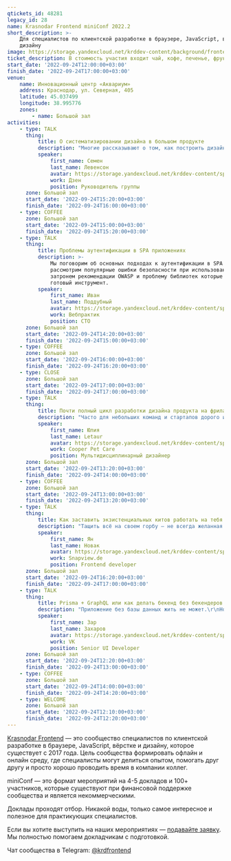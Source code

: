 ```yaml
---
qtickets_id: 48281
legacy_id: 28
name: Krasnodar Frontend miniConf 2022.2
short_description: >-
    Для специалистов по клиентской разработке в браузере, JavaScript, вёрстке и
    дизайну
image: https://storage.yandexcloud.net/krddev-content/background/frontend.jpg
ticket_description: В стоимость участия входит чай, кофе, печенье, фрукты и сэндвичи.
start_date: '2022-09-24T12:00:00+03:00'
finish_date: '2022-09-24T17:00:00+03:00'
venue:
    name: Инновационный центр «Аквариум»
    address: Краснодар, ул. Северная, 405
    latitude: 45.037499
    longitude: 38.995776
    zones:
        - name: Большой зал
activities:
    - type: TALK
      thing:
          title: О систематизировании дизайна в большом продукте
          description: "Многие рассказывают о том, как построить дизайн систему с нуля, но что делать, если у вас есть продукт с 20 миллионной аудиторией, огромной кодовой базой, массой поверхностей и хочется от хаоса прийти к дизайн системе.  \r\nОб этом пути, попытках поймать дзен, политике и технических аспектах расскажу в этом докладе"
          speaker:
              first_name: Семен
              last_name: Левенсон
              avatar: https://storage.yandexcloud.net/krddev-content/speakers/semen-levenson.jpg
              work: Дзен
              position: Руководитель группы
      zone: Большой зал
      start_date: '2022-09-24T15:20:00+03:00'
      finish_date: '2022-09-24T16:00:00+03:00'
    - type: COFFEE
      zone: Большой зал
      start_date: '2022-09-24T15:00:00+03:00'
      finish_date: '2022-09-24T15:20:00+03:00'
    - type: TALK
      thing:
          title: Проблемы аутентификации в SPA приложениях
          description: >-
              Мы поговорим об основных подходах к аутентификации в SPA приложениях,
              рассмотрим популярные ошибки безопасности при использовании JWT токенов,
              затронем рекомендации OWASP и проблему библиотек которые пытаются дать
              готовый инструмент.
          speaker:
              first_name: Иван
              last_name: Поддубный
              avatar: https://storage.yandexcloud.net/krddev-content/speakers/ivan-poddubnyj.jpg
              work: Вебпрактик
              position: CTO
      zone: Большой зал
      start_date: '2022-09-24T14:20:00+03:00'
      finish_date: '2022-09-24T15:00:00+03:00'
    - type: COFFEE
      zone: Большой зал
      start_date: '2022-09-24T16:00:00+03:00'
      finish_date: '2022-09-24T16:20:00+03:00'
    - type: CLOSE
      zone: Большой зал
      start_date: '2022-09-24T17:00:00+03:00'
      finish_date: '2022-09-24T17:00:00+03:00'
    - type: TALK
      thing:
          title: Почти полный цикл разработки дизайна продукта на фрилансе
          description: "Часто для небольших команд и стартапов дорого или неудобно брать отдельного дизайнера в штат, а нанимать фрилансера — страшно или непонятно как. Что происходит, когда он «где-то там»? Как контролировать его работу? Как поставить задачу? Что вообще входит работу дизайнера?  \r\nА также для многих разработчиков не всегда ясно из каких этапов строится работа такого близкого, но не совсем технического коллеги, без которого обойдется мало какой продукт.\r\n\r\nРазберемся как строится дизайн-процесс на фрилансе или аутсорсе от «А что надо делать?» до «Я готов передать макет на вёрстку»."
          speaker:
              first_name: Юлия
              last_name: Letaur
              avatar: https://storage.yandexcloud.net/krddev-content/speakers/juliya-letaur.jpg
              work: Cooper Pet Care
              position: Мультидисциплинарный дизайнер
      zone: Большой зал
      start_date: '2022-09-24T13:20:00+03:00'
      finish_date: '2022-09-24T14:00:00+03:00'
    - type: COFFEE
      zone: Большой зал
      start_date: '2022-09-24T13:00:00+03:00'
      finish_date: '2022-09-24T13:20:00+03:00'
    - type: TALK
      thing:
          title: Как заставить экзистенциальных китов работать на тебя
          description: "Тащить всё на своем горбу – не всегда желанная роль для программиста. Но есть один такой проект, который иначе не вывезешь. Имя ему \"жизнь\".\r\n\r\nПорой выходит так, что писать программки мы умеем, а \"жить жизнь\" почему-то нет. Дык хочется вдобавок жить так, чтобы и смысл был, и счастье, и здоровье и конкурсы интересные.\r\n\r\nВ докладе пробежимся по базе и разберем вопрос с трех точек зрения – социальное, ментальное и физиологическое здоровье.  \r\nКак всем этим жонглировать и как заложить прочный фундамент, который во многом определит серость наших будней и яркость выходных.\r\n\r\nФакты, исследования, мысли, идеи, плюшки и пряники (без сахара) – всё это ищите в моем докладе"
          speaker:
              first_name: Ян
              last_name: Новак
              avatar: https://storage.yandexcloud.net/krddev-content/speakers/yan-novak.jpg
              work: Snapview.de
              position: Frontend developer
      zone: Большой зал
      start_date: '2022-09-24T16:20:00+03:00'
      finish_date: '2022-09-24T17:00:00+03:00'
    - type: TALK
      thing:
          title: Prisma + GraphQL или как делать бекенд без бекендеров
          description: "Приложение без базы данных жить не может.\r\nНо БД нужно управлять, и для этого строят целые cms системы.\r\nА ещё нужна API чтобы можно было общаться с ней.\r\n\r\nА что если я скажу, что все что вам надо, это просто описать как будет выглядеть интерфейс ваших данных, а все остальное вы получите из коробки?\r\n\r\nНе верите? Так давайте проверим!"
          speaker:
              first_name: Зар
              last_name: Захаров
              avatar: https://storage.yandexcloud.net/krddev-content/speakers/zar-zaharov.jpg
              work: VK
              position: Senior UI Developer
      zone: Большой зал
      start_date: '2022-09-24T12:20:00+03:00'
      finish_date: '2022-09-24T13:00:00+03:00'
    - type: COFFEE
      zone: Большой зал
      start_date: '2022-09-24T14:00:00+03:00'
      finish_date: '2022-09-24T14:20:00+03:00'
    - type: WELCOME
      zone: Большой зал
      start_date: '2022-09-24T12:10:00+03:00'
      finish_date: '2022-09-24T12:20:00+03:00'
---
```


[Krasnodar Frontend](https://t.me/krdfrontend) — это сообщество специалистов по клиентской разработке в браузере, JavaScript, вёрстке и дизайну, которое существует с 2017 года. Цель сообщества формировать офлайн и онлайн среду, где специалисты могут делиться опытом, помогать друг другу и просто хорошо проводить время в компании коллег.

miniConf — это формат мероприятий на 4-5 докладов и 100+ участников, которые существуют при финансовой поддержке сообщества и является некоммерческими.

Доклады проходят отбор. Никакой воды, только самое интересное и полезное для практикующих специалистов.

Если вы хотите выступить на наших мероприятиях — [подавайте заявку](https://krd.dev/cfp). Мы полностью помогаем докладчикам с подготовкой.

Чат сообщества в Telegram: [@krdfrontend](https://t.me/krdfrontend)

